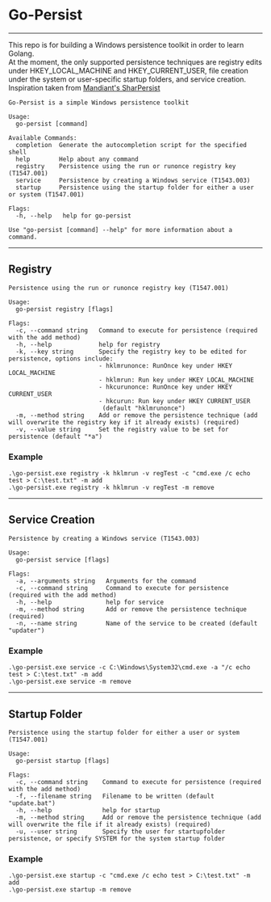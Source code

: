 # Go-Persist

---     

This repo is for building a Windows persistence toolkit in order to learn Golang.   
At the moment, the only supported persistence techniques are registry edits under HKEY_LOCAL_MACHINE and HKEY_CURRENT_USER, file creation under the system or user-specific startup folders, and service creation.    
Inspiration taken from [Mandiant's SharPersist](https://github.com/mandiant/SharPersist)   
  
```
Go-Persist is a simple Windows persistence toolkit

Usage:
  go-persist [command]

Available Commands:
  completion  Generate the autocompletion script for the specified shell
  help        Help about any command
  registry    Persistence using the run or runonce registry key (T1547.001)
  service     Persistence by creating a Windows service (T1543.003)
  startup     Persistence using the startup folder for either a user or system (T1547.001)

Flags:
  -h, --help   help for go-persist

Use "go-persist [command] --help" for more information about a command.
```
    
---   
## Registry     
```
Persistence using the run or runonce registry key (T1547.001)

Usage:
  go-persist registry [flags]

Flags:
  -c, --command string   Command to execute for persistence (required with the add method)
  -h, --help             help for registry
  -k, --key string       Specify the registry key to be edited for persistence, options include:
                         - hklmrunonce: RunOnce key under HKEY LOCAL_MACHINE
                         - hklmrun: Run key under HKEY LOCAL_MACHINE
                         - hkcurunonce: RunOnce key under HKEY CURRENT_USER
                         - hkcurun: Run key under HKEY CURRENT_USER
                          (default "hklmrunonce")
  -m, --method string    Add or remove the persistence technique (add will overwrite the registry key if it already exists) (required)
  -v, --value string     Set the registry value to be set for persistence (default "*a")
```
### Example   
```
.\go-persist.exe registry -k hklmrun -v regTest -c "cmd.exe /c echo test > C:\test.txt" -m add
.\go-persist.exe registry -k hklmrun -v regTest -m remove
```
   
---
## Service Creation
```
Persistence by creating a Windows service (T1543.003)

Usage:
  go-persist service [flags]

Flags:
  -a, --arguments string   Arguments for the command
  -c, --command string     Command to execute for persistence (required with the add method)
  -h, --help               help for service
  -m, --method string      Add or remove the persistence technique (required)
  -n, --name string        Name of the service to be created (default "updater")
```
### Example
```
.\go-persist.exe service -c C:\Windows\System32\cmd.exe -a "/c echo test > C:\test.txt" -m add
.\go-persist.exe service -m remove
```
   
---
## Startup Folder
```
Persistence using the startup folder for either a user or system (T1547.001)

Usage:
  go-persist startup [flags]

Flags:
  -c, --command string    Command to execute for persistence (required with the add method)
  -f, --filename string   Filename to be written (default "update.bat")
  -h, --help              help for startup
  -m, --method string     Add or remove the persistence technique (add will overwrite the file if it already exists) (required)
  -u, --user string       Specify the user for startupfolder persistence, or specify SYSTEM for the system startup folder
```
### Example
```
.\go-persist.exe startup -c "cmd.exe /c echo test > C:\test.txt" -m add
.\go-persist.exe startup -m remove
```
